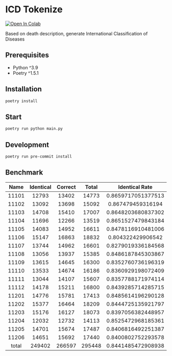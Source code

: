 # ICD Tokenize

[![Open In Colab](https://colab.research.google.com/assets/colab-badge.svg)](https://colab.research.google.com/github/eddielin0926/icd-tokenize/blob/main/train.ipynb)

Based on death description, generate International Classification of Diseases

## Prerequisites

- Python ^3.9
- Poetry ^1.5.1

## Installation

```sh
poetry install
```

## Start

```sh
poetry run python main.py
```

## Development

```sh
poetry run pre-commit install
```

## Benchmark

| Name  | Identical | Correct | Total  |   Identical Rate   |    Correct Rate    | Dirty |
| :---: | :-------: | :-----: | :----: | :----------------: | :----------------: | :---: |
| 11101 |   12793   |  13402  | 14773  | 0.8659717051377513 | 0.9071955594665945 |  39   |
| 11102 |   13092   |  13698  | 15092  | 0.867479459316194  | 0.9076331831433873 |  35   |
| 11103 |   14708   |  15410  | 17007  | 0.8648203680837302 | 0.9060974892691245 |  51   |
| 11104 |   11696   |  12266  | 13519  | 0.8651527479843184 | 0.9073156298542792 |  42   |
| 11105 |   14083   |  14952  | 16611  | 0.8478116910481006 | 0.900126422250316  |  56   |
| 11106 |   15147   |  16863  | 18832  | 0.804322429906542  | 0.8954439252336449 |  44   |
| 11107 |   13744   |  14962  | 16601  | 0.8279019336184568 | 0.9012710077706162 |  49   |
| 11108 |   13056   |  13937  | 15385  | 0.8486187845303867 | 0.9058823529411765 |  62   |
| 11109 |   13615   |  14645  | 16300  | 0.8352760736196319 | 0.8984662576687117 |  50   |
| 11110 |   13533   |  14674  | 16186  | 0.8360929198072409 | 0.9065859384653404 |  63   |
| 11111 |   13044   |  14107  | 15607  | 0.8357788171974114 | 0.9038892804510796 |  60   |
| 11112 |   14178   |  15211  | 16800  | 0.8439285714285715 | 0.9054166666666666 |   3   |
| 11201 |   14776   |  15781  | 17413  | 0.8485614196290128 | 0.9062769195428703 |  59   |
| 11202 |   15377   |  16464  | 18209  | 0.8444725135921797 | 0.9041682684386841 |  73   |
| 11203 |   15176   |  16127  | 18073  | 0.8397056382448957 | 0.8923255685276379 |  53   |
| 11204 |   12032   |  12732  | 14113  | 0.8525472968185361 | 0.9021469567065826 |  70   |
| 11205 |   14701   |  15674  | 17487  | 0.8406816492251387 | 0.8963229827872133 |  77   |
| 11206 |   14651   |  15692  | 17440  | 0.8400802752293578 | 0.8997706422018349 |  78   |
| total |  249402   | 266597  | 295448 | 0.8441485472908938 | 0.9023482981776827 |  964  |
